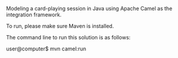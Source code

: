 Modeling a card-playing session in Java using Apache Camel as the integration framework.

To run, please make sure Maven is installed.

The command line to run this solution is as follows:


user@computer$ mvn camel:run
